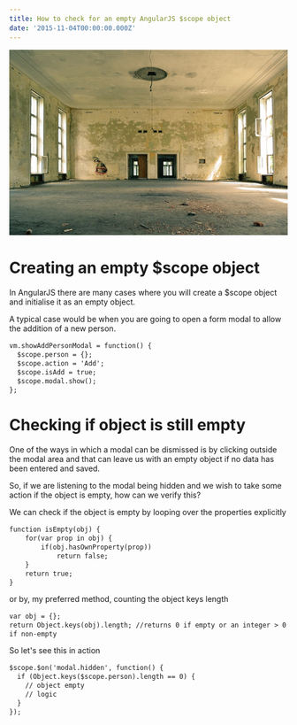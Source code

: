 ```yaml
---
title: How to check for an empty AngularJS $scope object
date: '2015-11-04T00:00:00.000Z'
---
```


![alt text ](../../assets/images/empty-property.jpg "How to check for an empty AngularJS $scope object")

# Creating an empty $scope object

In AngularJS there are many cases where you will create a $scope object and initialise it as an empty object.

A typical case would be when you are going to open a form modal to allow the addition of a new person.

```
vm.showAddPersonModal = function() {                   	
  $scope.person = {};
  $scope.action = 'Add';
  $scope.isAdd = true;
  $scope.modal.show();	
};
```

# Checking if object is still empty

One of the ways in which a modal can be dismissed is by clicking outside the modal area and that can leave us with an empty object 
if no data has been entered and saved.

So, if we are listening to the modal being hidden and we wish to take some action if the object is empty, 
how can we verify this?

We can check if the object is empty by looping over the properties explicitly

```
function isEmpty(obj) {
    for(var prop in obj) {
        if(obj.hasOwnProperty(prop))
            return false;
    }
    return true;
}	
```

or by, my preferred method, counting the object keys length 

```
var obj = {};
return Object.keys(obj).length; //returns 0 if empty or an integer > 0 if non-empty
```


So let's see this in action

```
$scope.$on('modal.hidden', function() {
  if (Object.keys($scope.person).length == 0) {
    // object empty
    // logic
  }
});
```


